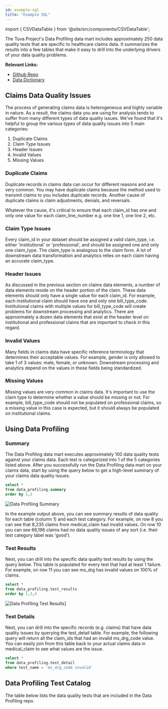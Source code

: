 ```yaml
---
id: example-sql
title: "Example SQL"
---
```


import { CSVDataTable } from '@site/src/components/CSVDataTable';

The Tuva Project's Data Profiling data mart includes approximately 250 data quality tests that are specific to healthcare claims data.  It summarizes the results into a few tables that make it easy to drill into the underlying drivers of your data quality problems.

**Relevant Links:**
- [Github Repo](https://github.com/tuva-health/data_profiling)
- [Data Dictionary](../data-model/data-marts/data-profiling.md)

## Claims Data Quality Issues

The process of generating claims data is heterogeneous and highly variable in nature.  As a result, the claims data you are using for analysis tends to suffer from many different types of data quality issues.  We've found that it's helpful to group the various types of data quality issues into 5 main categories: 

1. Duplicate Claims
2. Claim Type Issues
3. Header Issues
4. Invalid Values
5. Missing Values

### Duplicate Claims
Duplicate records in claims data can occur for different reasons and are very common.  You may have duplicate claims because the method used to transmit claims to you includes duplicate records.  Another cause of duplicate claims is claim adjustments, denials, and reversals.  

Whatever the cause, it's critical to ensure that each claim_id has one and only one value for each claim_line_number e.g. one line 1, one line 2, etc.

### Claim Type Issues
Every claim_id in your dataset should be assigned a valid claim_type, i.e. either 'institutional' or 'professional', and should be assigned one and only one claim_type.  The claim_type is analogous to the claim form.  A lot of downstream data transformation and analytics relies on each claim having an accurate claim_type. 

### Header Issues
As discussed in the previous section on claims data elements, a number of data elements reside on the header portion of the claim.  These data elements should only have a single value for each claim_id.  For example, each institutional claim should have one and only one bill_type_code.  Institutional claims with multiple values for bill_type_code will create problems for downstream processing and analytics.  There are approximately a dozen data elements that exist at the header level on institutional and professional claims that are important to check in this regard.

### Invalid Values
Many fields in claims data have specific reference terminology that determines their acceptable values.  For example, gender is only allowed to take 1 of 3 values: male, female, or unknown.  Downstream processing and analytics depend on the values in these fields being standardized.  

### Missing Values
Missing values are very common in claims data.  It's important to use the claim type to determine whether a value should be missing or not.  For example, bill_type_code should not be populated on professional claims, so a missing value in this case is expected, but it should always be populated on institutional claims.

## Using Data Profiling

### Summary
The Data Profiling data mart executes approximately 100 data quality tests against your claims data.  Each test is categorized into 1 of the 5 categories listed above.  After you successfully run the Data Profiling data mart on your claims data, start by using the query below to get a high-level summary of your claims data quality issues.  

```sql
select *
from data_profiling.summary
order by 1,3
```

![Data Profiling Summary](/img/data_profiling_summary.jpg)

In the example output above, you can see summary results of data quality for each table (column 1)  and each test category.  For example, on row 8 you can see that 8,235 claims from medical_claim had invalid values.  On row 10 you can see 66,196 claims had no data quality issues of any sort (i.e. their test category label was 'good').  

### Test Results

Next, you can drill into the specific data quality test results by using the query below.  This table is populated for every test that had at least 1 failure.  For example, on row 11 you can see ms_drg has invalid values on 100% of claims.

```sql
select *
from data_profiling.test_results
order by 1,3,4
```

![Data Profiling Test Results](/img/data_profiling_test_results.jpg)]

### Test Details

Next, you can drill into the specific records (e.g. claims) that have data quality issues by querying the test_detail table.  For example, the following query will return all the claim_ids that had an invalid ms_drg_code value.  You can easily join from this table back to your actual claims data in medical_claim to see what values are the issue.

```sql
select *
from data_profiling.test_detail
where test_name = 'ms_drg_code invalid'
```

## Data Profiling Test Catalog

The table below lists the data quality tests that are included in the Data Profiling repo.

<CSVDataTable csvUrl="https://raw.githubusercontent.com/tuva-health/data_profiling/main/seeds/data_profiling__test_catalog.csv" />
